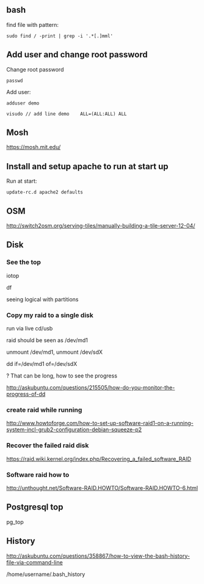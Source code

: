 ## bash ##

find file with pattern:

```
sudo find / -print | grep -i '.*[.]mml'
```

## Add user and change root password ##

Change root password
```
passwd
```

Add user:
```
adduser demo

visudo // add line demo    ALL=(ALL:ALL) ALL
```

## Mosh ##

https://mosh.mit.edu/

## Install and setup apache to run at start up ##



Run at start:
```
update-rc.d apache2 defaults
```

## OSM ##

http://switch2osm.org/serving-tiles/manually-building-a-tile-server-12-04/

## Disk ##
### See the top ###
iotop

df

seeing logical with partitions

### Copy my raid to a single disk ###

run via live cd/usb

raid should be seen as /dev/md1

unmount /dev/md1, unmount /dev/sdX

dd if=/dev/md1 of=/dev/sdX

? That can be long, how to see the progress

http://askubuntu.com/questions/215505/how-do-you-monitor-the-progress-of-dd

### create raid while running ###

http://www.howtoforge.com/how-to-set-up-software-raid1-on-a-running-system-incl-grub2-configuration-debian-squeeze-p2

### Recover the failed raid disk ###

https://raid.wiki.kernel.org/index.php/Recovering_a_failed_software_RAID

### Software raid how to ###

http://unthought.net/Software-RAID.HOWTO/Software-RAID.HOWTO-6.html

## Postgresql top ##

pg\_top

## History ##

http://askubuntu.com/questions/358867/how-to-view-the-bash-history-file-via-command-line

/home/username/.bash\_history